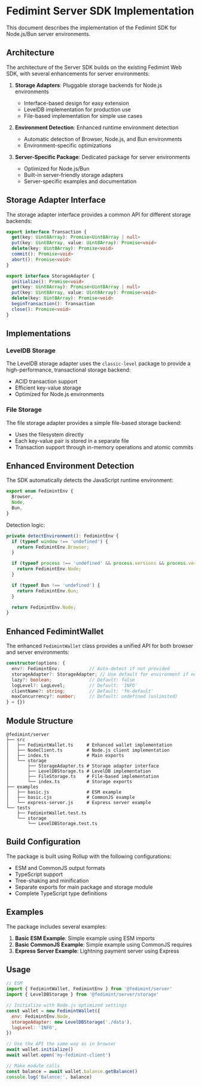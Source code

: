 # Fedimint Server SDK Implementation

This document describes the implementation of the Fedimint SDK for Node.js/Bun server environments.

## Architecture

The architecture of the Server SDK builds on the existing Fedimint Web SDK, with several enhancements for server environments:

1. **Storage Adapters**: Pluggable storage backends for Node.js environments

   - Interface-based design for easy extension
   - LevelDB implementation for production use
   - File-based implementation for simple use cases

2. **Environment Detection**: Enhanced runtime environment detection

   - Automatic detection of Browser, Node.js, and Bun environments
   - Environment-specific optimizations

3. **Server-Specific Package**: Dedicated package for server environments
   - Optimized for Node.js/Bun
   - Built-in server-friendly storage adapters
   - Server-specific examples and documentation

## Storage Adapter Interface

The storage adapter interface provides a common API for different storage backends:

```typescript
export interface Transaction {
  get(key: Uint8Array): Promise<Uint8Array | null>
  put(key: Uint8Array, value: Uint8Array): Promise<void>
  delete(key: Uint8Array): Promise<void>
  commit(): Promise<void>
  abort(): Promise<void>
}

export interface StorageAdapter {
  initialize(): Promise<void>
  get(key: Uint8Array): Promise<Uint8Array | null>
  put(key: Uint8Array, value: Uint8Array): Promise<void>
  delete(key: Uint8Array): Promise<void>
  beginTransaction(): Transaction
  close(): Promise<void>
}
```

## Implementations

### LevelDB Storage

The LevelDB storage adapter uses the `classic-level` package to provide a high-performance, transactional storage backend:

- ACID transaction support
- Efficient key-value storage
- Optimized for Node.js environments

### File Storage

The file storage adapter provides a simple file-based storage backend:

- Uses the filesystem directly
- Each key-value pair is stored in a separate file
- Transaction support through in-memory operations and atomic commits

## Enhanced Environment Detection

The SDK automatically detects the JavaScript runtime environment:

```typescript
export enum FedimintEnv {
  Browser,
  Node,
  Bun,
}
```

Detection logic:

```typescript
private detectEnvironment(): FedimintEnv {
  if (typeof window !== 'undefined') {
    return FedimintEnv.Browser;
  }

  if (typeof process !== 'undefined' && process.versions && process.versions.node) {
    return FedimintEnv.Node;
  }

  if (typeof Bun !== 'undefined') {
    return FedimintEnv.Bun;
  }

  return FedimintEnv.Node;
}
```

## Enhanced FedimintWallet

The enhanced `FedimintWallet` class provides a unified API for both browser and server environments:

```typescript
constructor(options: {
  env?: FedimintEnv;           // Auto-detect if not provided
  storageAdapter?: StorageAdapter; // Use default for environment if not provided
  lazy?: boolean;              // Default: false
  logLevel?: LogLevel;         // Default: 'INFO'
  clientName?: string;         // Default: 'fm-default'
  maxConcurrency?: number;     // Default: undefined (unlimited)
} = {})
```

## Module Structure

```
@fedimint/server
├── src
│   ├── FedimintWallet.ts     # Enhanced wallet implementation
│   ├── NodeClient.ts         # Node.js client implementation
│   ├── index.ts              # Main exports
│   └── storage
│       ├── StorageAdapter.ts # Storage adapter interface
│       ├── LevelDBStorage.ts # LevelDB implementation
│       ├── FileStorage.ts    # File-based implementation
│       └── index.ts          # Storage exports
├── examples
│   ├── basic.js              # ESM example
│   ├── basic.cjs             # CommonJS example
│   └── express-server.js     # Express server example
└── tests
    ├── FedimintWallet.test.ts
    └── storage
        └── LevelDBStorage.test.ts
```

## Build Configuration

The package is built using Rollup with the following configurations:

- ESM and CommonJS output formats
- TypeScript support
- Tree-shaking and minification
- Separate exports for main package and storage module
- Complete TypeScript type definitions

## Examples

The package includes several examples:

1. **Basic ESM Example**: Simple example using ESM imports
2. **Basic CommonJS Example**: Simple example using CommonJS requires
3. **Express Server Example**: Lightning payment server using Express

## Usage

```javascript
// ESM
import { FedimintWallet, FedimintEnv } from '@fedimint/server'
import { LevelDBStorage } from '@fedimint/server/storage'

// Initialize with Node.js optimized settings
const wallet = new FedimintWallet({
  env: FedimintEnv.Node,
  storageAdapter: new LevelDBStorage('./data'),
  logLevel: 'INFO',
})

// Use the API the same way as in browser
await wallet.initialize()
await wallet.open('my-fedimint-client')

// Make module calls
const balance = await wallet.balance.getBalance()
console.log('Balance:', balance)
```
